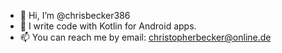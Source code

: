 - 👋 Hi, I’m @chrisbecker386
- 🌱 I write code with Kotlin for Android apps. 
- 📫 You can reach me by email: christopherbecker@online.de

<!---
chrisbecker386/chrisbecker386 is a ✨ special ✨ repository because its `README.md` (this file) appears on your GitHub profile.
You can click the Preview link to take a look at your changes.
--->
